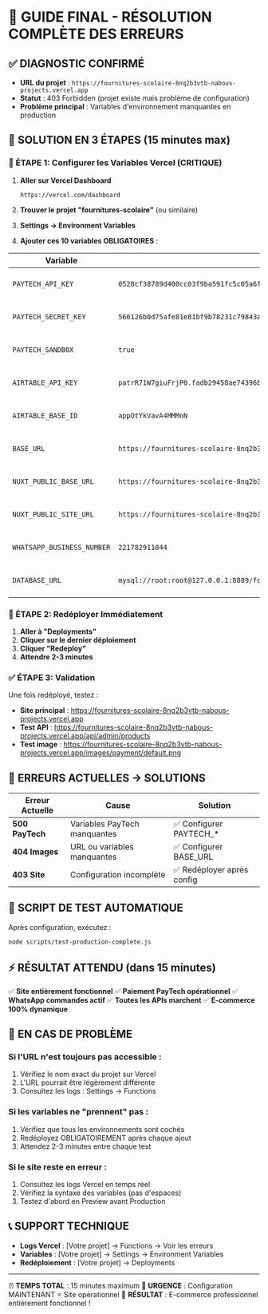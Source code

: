 # 🚨 GUIDE FINAL - RÉSOLUTION COMPLÈTE DES ERREURS

## ✅ DIAGNOSTIC CONFIRMÉ

- **URL du projet** : `https://fournitures-scolaire-8nq2b3vtb-nabous-projects.vercel.app`
- **Statut** : 403 Forbidden (projet existe mais problème de configuration)
- **Problème principal** : Variables d'environnement manquantes en production

## 🎯 SOLUTION EN 3 ÉTAPES (15 minutes max)

### 🔧 ÉTAPE 1: Configurer les Variables Vercel (CRITIQUE)

1. **Aller sur Vercel Dashboard**

   ```
   https://vercel.com/dashboard
   ```

2. **Trouver le projet "fournitures-scolaire"** (ou similaire)

3. **Settings → Environment Variables**

4. **Ajouter ces 10 variables OBLIGATOIRES** :

| Variable                   | Valeur                                                                               | Environnements                   |
| -------------------------- | ------------------------------------------------------------------------------------ | -------------------------------- |
| `PAYTECH_API_KEY`          | `0528cf38789d400cc03f9ba591fc5c05a6f2bcee9c288f3eea170c6361e3cf9b`                   | Production, Preview, Development |
| `PAYTECH_SECRET_KEY`       | `566126b0d75afe81e81bf9b78231c79843a6c4034d14cdb21835b38c91e479ee`                   | Production, Preview, Development |
| `PAYTECH_SANDBOX`          | `true`                                                                               | Production, Preview, Development |
| `AIRTABLE_API_KEY`         | `patrR71W7giuFrjP0.fadb29458ae74396bce8c0ffb8f2033c35164715f4546198bb8bbafb593ad83a` | Production, Preview, Development |
| `AIRTABLE_BASE_ID`         | `appOtYkVavA4MMMnN`                                                                  | Production, Preview, Development |
| `BASE_URL`                 | `https://fournitures-scolaire-8nq2b3vtb-nabous-projects.vercel.app`                  | Production, Preview, Development |
| `NUXT_PUBLIC_BASE_URL`     | `https://fournitures-scolaire-8nq2b3vtb-nabous-projects.vercel.app`                  | Production, Preview, Development |
| `NUXT_PUBLIC_SITE_URL`     | `https://fournitures-scolaire-8nq2b3vtb-nabous-projects.vercel.app`                  | Production, Preview, Development |
| `WHATSAPP_BUSINESS_NUMBER` | `221782911844`                                                                       | Production, Preview, Development |
| `DATABASE_URL`             | `mysql://root:root@127.0.0.1:8889/fourniturescolaire`                                | Production, Preview, Development |

### 🚀 ÉTAPE 2: Redéployer Immédiatement

1. **Aller à "Deployments"**
2. **Cliquer sur le dernier déploiement**
3. **Cliquer "Redeploy"**
4. **Attendre 2-3 minutes**

### ✅ ÉTAPE 3: Validation

Une fois redéployé, testez :

- **Site principal** : https://fournitures-scolaire-8nq2b3vtb-nabous-projects.vercel.app
- **Test API** : https://fournitures-scolaire-8nq2b3vtb-nabous-projects.vercel.app/api/admin/products
- **Test image** : https://fournitures-scolaire-8nq2b3vtb-nabous-projects.vercel.app/images/payment/default.png

## 🎯 ERREURS ACTUELLES → SOLUTIONS

| Erreur Actuelle | Cause                        | Solution                   |
| --------------- | ---------------------------- | -------------------------- |
| **500 PayTech** | Variables PayTech manquantes | ✅ Configurer PAYTECH\_\*  |
| **404 Images**  | URL ou variables manquantes  | ✅ Configurer BASE_URL     |
| **403 Site**    | Configuration incomplète     | ✅ Redéployer après config |

## 🧪 SCRIPT DE TEST AUTOMATIQUE

Après configuration, exécutez :

```bash
node scripts/test-production-complete.js
```

## ⚡ RÉSULTAT ATTENDU (dans 15 minutes)

✅ **Site entièrement fonctionnel**
✅ **Paiement PayTech opérationnel**
✅ **WhatsApp commandes actif**
✅ **Toutes les APIs marchent**
✅ **E-commerce 100% dynamique**

## 🚨 EN CAS DE PROBLÈME

### Si l'URL n'est toujours pas accessible :

1. Vérifiez le nom exact du projet sur Vercel
2. L'URL pourrait être légèrement différente
3. Consultez les logs : Settings → Functions

### Si les variables ne "prennent" pas :

1. Vérifiez que tous les environnements sont cochés
2. Redéployez OBLIGATOIREMENT après chaque ajout
3. Attendez 2-3 minutes entre chaque test

### Si le site reste en erreur :

1. Consultez les logs Vercel en temps réel
2. Vérifiez la syntaxe des variables (pas d'espaces)
3. Testez d'abord en Preview avant Production

## 📞 SUPPORT TECHNIQUE

- **Logs Vercel** : [Votre projet] → Functions → Voir les erreurs
- **Variables** : [Votre projet] → Settings → Environment Variables
- **Redéploiement** : [Votre projet] → Deployments

---

⏰ **TEMPS TOTAL** : 15 minutes maximum
🎯 **URGENCE** : Configuration MAINTENANT = Site opérationnel
🎉 **RÉSULTAT** : E-commerce professionnel entièrement fonctionnel !
